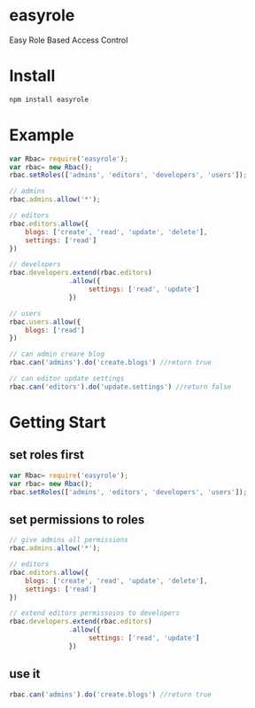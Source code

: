 # easyrole
Easy Role Based Access Control

# Install
``` javascript
npm install easyrole
```

# Example
``` javascript
var Rbac= require('easyrole');
var rbac= new Rbac();
rbac.setRoles(['admins', 'editors', 'developers', 'users']);

// admins
rbac.admins.allow('*');

// editors
rbac.editors.allow({
	blogs: ['create', 'read', 'update', 'delete'],
	settings: ['read']
})

// developers
rbac.developers.extend(rbac.editors)
			   .allow({
			   		settings: ['read', 'update']
			   })

// users
rbac.users.allow({
	blogs: ['read']
})

// can admin creare blog
rbac.can('admins').do('create.blogs') //return true

// can editor update settings
rbac.can('editors').do('update.settings') //return false
```

# Getting Start
## set roles first
``` javascript
var Rbac= require('easyrole');
var rbac= new Rbac();
rbac.setRoles(['admins', 'editors', 'developers', 'users']);
```

## set permissions to roles
``` javascript
// give admins all permissions
rbac.admins.allow('*');

// editors
rbac.editors.allow({
	blogs: ['create', 'read', 'update', 'delete'],
	settings: ['read']
})

// extend editors permissoins to developers
rbac.developers.extend(rbac.editors)
			   .allow({
			   		settings: ['read', 'update']
			   })
```

## use it
``` javascript
rbac.can('admins').do('create.blogs') //return true
```

